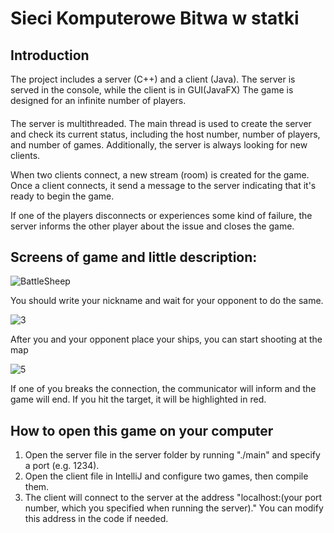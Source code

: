 # Sieci Komputerowe Bitwa w statki
## Introduction
The project includes a server (C++) and a client (Java). The server is served in the console, while the client is in GUI(JavaFX)
The game is designed for an infinite number of players.
####
The server is multithreaded. The main thread is used to create the server and check its current status, including the host number, number of players, and number of games. Additionally, the server is always looking for new clients.

When two clients connect, a new stream (room) is created for the game. Once a client connects, it send a message to the server indicating that it's ready to begin the game.

If one of the players disconnects or experiences some kind of failure, the server informs the other player about the issue and closes the game.

## Screens of game and little description:

![BattleSheep](https://user-images.githubusercontent.com/72620745/224512936-6fdca864-ac61-4868-a075-8ccc58e0618a.png)

You should write your nickname and wait for your opponent to do the same.

![3](https://user-images.githubusercontent.com/72620745/224513007-973ddcda-6194-41de-ab0a-0eb1241e494e.png)

After you and your opponent place your ships, you can start shooting at the map

![5](https://user-images.githubusercontent.com/72620745/224513057-bb84eb30-6eee-45f8-8c36-3f06bfe1ce5b.png)

If one of you breaks the connection, the communicator will inform and the game will end.
If you hit the target, it will be highlighted in red.

## How to open this game on your computer

1. Open the server file in the server folder by running "./main" and specify a port (e.g. 1234).
2. Open the client file in IntelliJ and configure two games, then compile them.
3. The client will connect to the server at the address "localhost:(your port number, which you specified when running the server)." You can modify this address in the code if needed.
